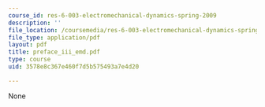 ```yaml
---
course_id: res-6-003-electromechanical-dynamics-spring-2009
description: ''
file_location: /coursemedia/res-6-003-electromechanical-dynamics-spring-2009/3578e8c367e460f7d5b575493a7e4d20_preface_iii_emd.pdf
file_type: application/pdf
layout: pdf
title: preface_iii_emd.pdf
type: course
uid: 3578e8c367e460f7d5b575493a7e4d20

---
```

None